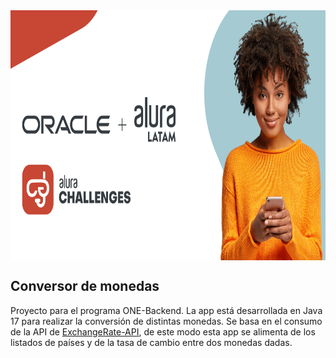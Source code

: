 <img  alt="exchangeimg" width="800px" height="400px" align="center" src="recursos/images/alura_challenge.png" >

## Conversor de monedas

Proyecto para el programa ONE-Backend. La app está desarrollada en Java 17 para realizar la conversión de distintas monedas. Se basa en el consumo de la API de [ExchangeRate-API](https://www.exchangerate-api.com/), de este modo esta app se alimenta de los listados de países y de la tasa de cambio entre dos monedas dadas.


